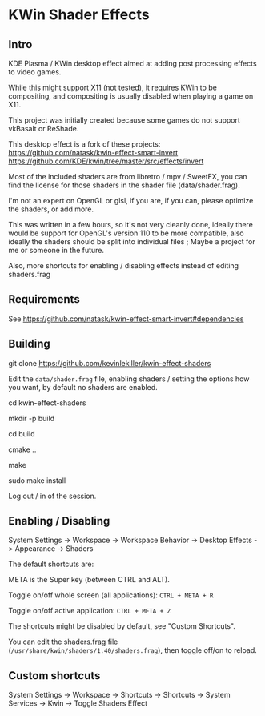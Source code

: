 # KWin Shader Effects
## Intro
KDE Plasma / KWin desktop effect aimed at adding post processing effects to video games.

While this might support X11 (not tested), it requires KWin to be compositing, and compositing is usually disabled when playing a game on X11.

This project was initially created because some games do not support vkBasalt or ReShade.

This desktop effect is a fork of these projects: https://github.com/natask/kwin-effect-smart-invert https://github.com/KDE/kwin/tree/master/src/effects/invert

Most of the included shaders are from libretro / mpv / SweetFX, you can find the license for those shaders in the shader file (data/shader.frag).

I'm not an expert on OpenGL or glsl, if you are, if you can, please optimize the shaders, or add more.

This was written in a few hours, so it's not very cleanly done, ideally there would be support for OpenGL's version 110 to be more compatible, also ideally the shaders should be split into individual files ; Maybe a project for me or someone in the future.

Also, more shortcuts for enabling / disabling effects instead of editing shaders.frag

## Requirements
See https://github.com/natask/kwin-effect-smart-invert#dependencies

## Building
git clone https://github.com/kevinlekiller/kwin-effect-shaders

Edit the `data/shader.frag` file, enabling shaders / setting the options how you want, by default no shaders are enabled.

cd kwin-effect-shaders

mkdir -p build

cd build

cmake ..

make

sudo make install

Log out / in of the session.

## Enabling / Disabling

System Settings -> Workspace -> Workspace Behavior -> Desktop Effects -> Appearance -> Shaders

The default shortcuts are:

META is the Super key (between CTRL and ALT).

Toggle on/off whole screen (all applications): `CTRL + META + R`

Toggle on/off active application: `CTRL + META + Z`

The shortcuts might be disabled by default, see "Custom Shortcuts".

You can edit the shaders.frag file (`/usr/share/kwin/shaders/1.40/shaders.frag`), then toggle off/on to reload.

## Custom shortcuts

System Settings -> Workspace -> Shortcuts -> Shortcuts -> System Services -> Kwin -> Toggle Shaders Effect







